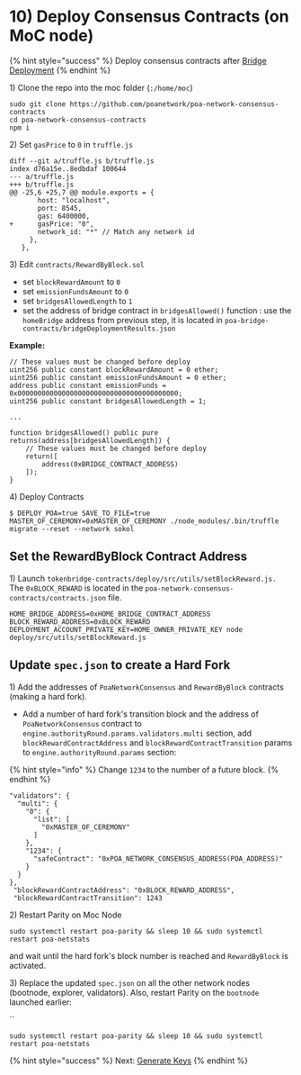 # 10) Deploy Consensus Contracts (on MoC node)

{% hint style="success" %}
Deploy consensus contracts after [Bridge Deployment](bridge-deployment.md)
{% endhint %}

1\) Clone the repo into the moc folder (`:/home/moc`)

```
sudo git clone https://github.com/poanetwork/poa-network-consensus-contracts
cd poa-network-consensus-contracts
npm i
```

2\) Set `gasPrice` to `0` in `truffle.js`

```
diff --git a/truffle.js b/truffle.js
index d76a15e..8edbdaf 100644
--- a/truffle.js
+++ b/truffle.js
@@ -25,6 +25,7 @@ module.exports = {
       host: "localhost",
       port: 8545,
       gas: 6400000,
+      gasPrice: "0",
       network_id: "*" // Match any network id
     },
   },
```

3\) Edit `contracts/RewardByBlock.sol`

* set `blockRewardAmount` to `0`
* set `emissionFundsAmount` to `0`
* set `bridgesAllowedLength` to `1`
* set the address of bridge contract in `bridgesAllowed()` function : use the  `homeBridge` address from previous step, it is located in `poa-bridge-contracts/bridgeDeploymentResults.json`

**Example:**

```
// These values must be changed before deploy
uint256 public constant blockRewardAmount = 0 ether; 
uint256 public constant emissionFundsAmount = 0 ether;
address public constant emissionFunds = 0x0000000000000000000000000000000000000000;
uint256 public constant bridgesAllowedLength = 1;

...

function bridgesAllowed() public pure returns(address[bridgesAllowedLength]) {
    // These values must be changed before deploy
    return([
        address(0xBRIDGE_CONTRACT_ADDRESS)
    ]);
}
```

4\) Deploy Contracts

```
$ DEPLOY_POA=true SAVE_TO_FILE=true MASTER_OF_CEREMONY=0xMASTER_OF_CEREMONY ./node_modules/.bin/truffle migrate --reset --network sokol
```

## Set the RewardByBlock Contract Address

1\) Launch `tokenbridge-contracts/deploy/src/utils/setBlockReward.js. `The `0xBLOCK_REWARD` is located in the `poa-network-consensus-contracts/contracts.json` file.

```
HOME_BRIDGE_ADDRESS=0xHOME_BRIDGE_CONTRACT_ADDRESS BLOCK_REWARD_ADDRESS=0xBLOCK_REWARD  DEPLOYMENT_ACCOUNT_PRIVATE_KEY=HOME_OWNER_PRIVATE_KEY node deploy/src/utils/setBlockReward.js
```

## Update `spec.json` to create a Hard Fork

1\) Add the addresses of `PoaNetworkConsensus` and `RewardByBlock` contracts (making a hard fork).

* Add a number of hard fork's transition block and the address of `PoaNetworkConsensus` contract to `engine.authorityRound.params.validators.multi` section, add `blockRewardContractAddress` and `blockRewardContractTransition` params to `engine.authorityRound.params` section:

{% hint style="info" %}
Change `1234` to the number of a future block.
{% endhint %}

```
"validators": {
  "multi": {
    "0": {
      "list": [
        "0xMASTER_OF_CEREMONY"
      ]
    },
    "1234": {
      "safeContract": "0xPOA_NETWORK_CONSENSUS_ADDRESS(POA_ADDRESS)"
    }
  }
},
 "blockRewardContractAddress": "0xBLOCK_REWARD_ADDRESS",
 "blockRewardContractTransition": 1243
```

2\) Restart Parity on Moc Node

```
sudo systemctl restart poa-parity && sleep 10 && sudo systemctl restart poa-netstats
```

and wait until the hard fork's block number is reached and `RewardByBlock` is activated.

3\) Replace the updated `spec.json` on all the other network nodes (bootnode, explorer, validators). Also, restart Parity on the `bootnode` launched earlier:&#x20;

``

`sudo systemctl restart poa-parity && sleep 10 && sudo systemctl restart poa-netstats`

{% hint style="success" %}
Next: [Generate Keys](generate-keys.md)
{% endhint %}


